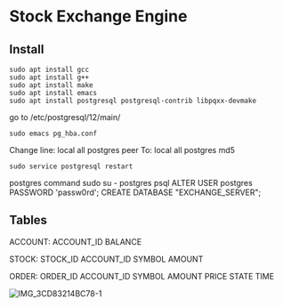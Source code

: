 # Stock Exchange Engine

## Install

```
sudo apt install gcc
sudo apt install g++
sudo apt install make 
sudo apt install emacs
sudo apt install postgresql postgresql-contrib libpqxx-devmake
```
go to /etc/postgresql/12/main/
```
sudo emacs pg_hba.conf
```
Change line:
local all postgres peer
To:
local all postgres md5
```
sudo service postgresql restart
```

postgres command
sudo su - postgres
psql
ALTER USER postgres PASSWORD 'passw0rd';
CREATE DATABASE "EXCHANGE_SERVER";

## Tables
ACCOUNT: ACCOUNT_ID BALANCE

STOCK: STOCK_ID ACCOUNT_ID SYMBOL AMOUNT

ORDER: ORDER_ID ACCOUNT_ID SYMBOL AMOUNT PRICE STATE TIME

![IMG_3CD83214BC78-1](https://user-images.githubusercontent.com/88768257/227740167-b3db15d7-3f66-430e-a60c-b92877c4c058.jpeg)
